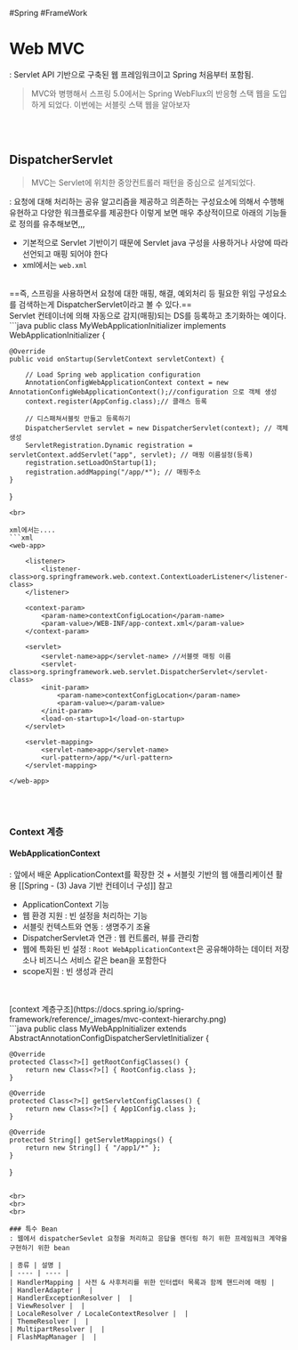 #Spring #FrameWork 

# Web MVC
: Servlet API 기반으로 구축된 웹 프레임워크이고 Spring 처음부터 포함됨.

>MVC와 병행해서 스프링 5.0에서는 Spring WebFlux의 반응형 스택 웹을 도입하게 되었다. 이번에는 서블릿 스택 웹을 알아보자
<br>
<br>

## DispatcherServlet
> MVC는  Servlet에 위치한 중앙컨트롤러 패턴을 중심으로 설계되었다.  

: 요청에 대해 처리하는 공유 알고리즘을 제공하고 의존하는 구성요소에 의해서 수행해 유현하고 다양한 워크플로우를 제공한다
이렇게 보면 매우 추상적이므로 아래의 기능들로 정의를 유추해보면,,,
<br>
- 기본적으로 Servlet 기반이기 때문에 Servlet java 구성을 사용하거나 사양에 따라 선언되고 매핑 되어야 한다
- xml에서는 `web.xml`
<br>
==즉, 스프링을 사용하면서 요청에 대한 매핑, 해결, 예외처리 등 필요한 위임 구성요소를 검색하는게 DispatcherServlet이라고 볼 수 있다.==

<br>
Servlet 컨테이너에 의해 자동으로 감지(매핑)되는 DS를 등록하고 초기화하는 예이다.
```java
public class MyWebApplicationInitializer implements WebApplicationInitializer {

	@Override
	public void onStartup(ServletContext servletContext) {

		// Load Spring web application configuration
		AnnotationConfigWebApplicationContext context = new AnnotationConfigWebApplicationContext();//configuration 으로 객체 생성
		context.register(AppConfig.class);// 클래스 등록

		// 디스패쳐서블릿 만들고 등록하기
		DispatcherServlet servlet = new DispatcherServlet(context); // 객체 생성
		ServletRegistration.Dynamic registration = servletContext.addServlet("app", servlet); // 매핑 이름설정(등록)
		registration.setLoadOnStartup(1);
		registration.addMapping("/app/*"); // 매핑주소
	}
}
```
<br>

xml에서는....
```xml
<web-app>

	<listener>
		<listener-class>org.springframework.web.context.ContextLoaderListener</listener-class>
	</listener>

	<context-param>
		<param-name>contextConfigLocation</param-name>
		<param-value>/WEB-INF/app-context.xml</param-value>
	</context-param>

	<servlet>
		<servlet-name>app</servlet-name> //서블렛 매핑 이름
		<servlet-class>org.springframework.web.servlet.DispatcherServlet</servlet-class>
		<init-param>
			<param-name>contextConfigLocation</param-name>
			<param-value></param-value>
		</init-param>
		<load-on-startup>1</load-on-startup>
	</servlet>

	<servlet-mapping>
		<servlet-name>app</servlet-name>
		<url-pattern>/app/*</url-pattern>
	</servlet-mapping>

</web-app>
```
<br>
<br>

### Context 계층
#### WebApplicationContext
:  앞에서 배운  ApplicationContext를 확장한 것 + 서블릿 기반의 웹 애플리케이션 활용
[[Spring - (3) Java 기반 컨테이너 구성]] 참고
<br>

- ApplicationContext 기능
-  웹 환경 지원 : 빈 설정을 처리하는 기능
- 서블릿 컨텍스트와 연동 : 생명주기 조율
- DispatcherServlet과 연관 : 웹 컨트롤러, 뷰를 관리함
- 웹에 특화된 빈 설정 : `Root WebApplicationContext`은 공유해야하는 데이터 저장소나 비즈니스 서비스 같은 bean을 포함한다
- scope지원 : 빈 생성과 관리

<br>
<br>
[context 계층구조](https://docs.spring.io/spring-framework/reference/_images/mvc-context-hierarchy.png)
<br>
```java
public class MyWebAppInitializer extends AbstractAnnotationConfigDispatcherServletInitializer {

	@Override
	protected Class<?>[] getRootConfigClasses() {
		return new Class<?>[] { RootConfig.class };
	}

	@Override
	protected Class<?>[] getServletConfigClasses() {
		return new Class<?>[] { App1Config.class };
	}

	@Override
	protected String[] getServletMappings() {
		return new String[] { "/app1/*" };
	}
}
```

<br>
<br>
<br>

### 특수 Bean
: 웹에서 dispatcherSevlet 요청을 처리하고 응답을 렌더링 하기 위한 프레임워크 계약을 구현하기 위한 bean

| 종류 | 설명 |
| ---- | ---- |
| HandlerMapping | 사전 & 사후처리를 위한 인터셉터 목록과 함께 핸드러에 매핑 |
| HandlerAdapter |  |
| HandlerExceptionResolver |  |
| ViewResolver |  |
| LocaleResolver / LocaleContextResolver |  |
| ThemeResolver |  |
| MultipartResolver |  |
| FlashMapManager |  |